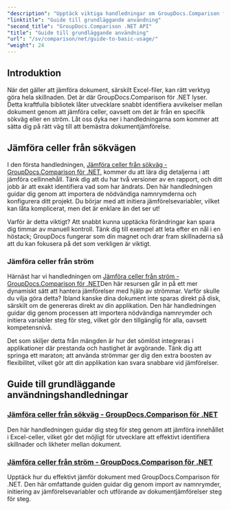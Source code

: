 ```yaml
---
"description": "Upptäck viktiga handledningar om GroupDocs.Comparison för .NET för effektiv dokumentjämförelse och utvecklingsinsikter. Lär dig hur du enkelt jämför Excel-celler."
"linktitle": "Guide till grundläggande användning"
"second_title": "GroupDocs.Comparison .NET API"
"title": "Guide till grundläggande användning"
"url": "/sv/comparison/net/guide-to-basic-usage/"
"weight": 24
---
```


## Introduktion

När det gäller att jämföra dokument, särskilt Excel-filer, kan rätt verktyg göra hela skillnaden. Det är där GroupDocs.Comparison för .NET lyser. Detta kraftfulla bibliotek låter utvecklare snabbt identifiera avvikelser mellan dokument genom att jämföra celler, oavsett om det är från en specifik sökväg eller en ström. Låt oss dyka ner i handledningarna som kommer att sätta dig på rätt väg till att bemästra dokumentjämförelse.

## Jämföra celler från sökvägen

I den första handledningen, [Jämföra celler från sökväg - GroupDocs.Comparison för .NET](./comparing-cells-from-path/), kommer du att lära dig detaljerna i att jämföra cellinnehåll. Tänk dig att du har två versioner av en rapport, och ditt jobb är att exakt identifiera vad som har ändrats. Den här handledningen guidar dig genom att importera de nödvändiga namnrymderna och konfigurera ditt projekt. Du börjar med att initiera jämförelsevariabler, vilket kan låta komplicerat, men det är enklare än det ser ut!

Varför är detta viktigt? Att snabbt kunna upptäcka förändringar kan spara dig timmar av manuell kontroll. Tänk dig till exempel att leta efter en nål i en höstack; GroupDocs fungerar som din magnet och drar fram skillnaderna så att du kan fokusera på det som verkligen är viktigt.

### Jämföra celler från ström

Härnäst har vi handledningen om [Jämföra celler från ström - GroupDocs.Comparison för .NET](./comparing-cells-from-stream/)Den här resursen går in på ett mer dynamiskt sätt att hantera jämförelser med hjälp av strömmar. Varför skulle du vilja göra detta? Ibland kanske dina dokument inte sparas direkt på disk, särskilt om de genereras direkt av din applikation. Den här handledningen guidar dig genom processen att importera nödvändiga namnrymder och initiera variabler steg för steg, vilket gör den tillgänglig för alla, oavsett kompetensnivå.

Det som skiljer detta från mängden är hur det sömlöst integreras i applikationer där prestanda och hastighet är avgörande. Tänk dig att springa ett maraton; att använda strömmar ger dig den extra boosten av flexibilitet, vilket gör att din applikation kan svara snabbare vid jämförelser.

## Guide till grundläggande användningshandledningar
### [Jämföra celler från sökväg - GroupDocs.Comparison för .NET](./comparing-cells-from-path/)
Den här handledningen guidar dig steg för steg genom att jämföra innehållet i Excel-celler, vilket gör det möjligt för utvecklare att effektivt identifiera skillnader och likheter mellan dokument.
### [Jämföra celler från ström - GroupDocs.Comparison för .NET](./comparing-cells-from-stream/)
Upptäck hur du effektivt jämför dokument med GroupDocs.Comparison för .NET. Den här omfattande guiden guidar dig genom import av namnrymder, initiering av jämförelsevariabler och utförande av dokumentjämförelser steg för steg.